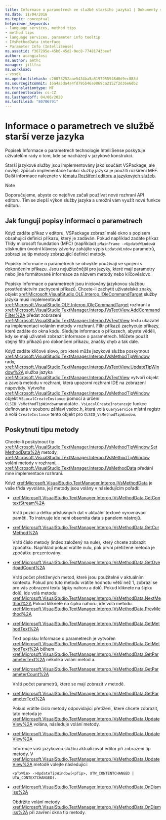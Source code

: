 ```yaml
---
title: Informace o parametrech ve službě staršího jazyka1 | Dokumenty společnosti Microsoft
ms.date: 11/04/2016
ms.topic: conceptual
helpviewer_keywords:
- language services, method tips
- method tips
- language services, parameter info tooltip
- IVsMethodData interface
- Parameter Info (IntelliSense)
ms.assetid: f367295e-45b6-45d2-9ec8-77481743beef
author: acangialosi
ms.author: anthc
manager: jillfra
ms.workload:
- vssdk
ms.openlocfilehash: c26073252aae5434ba5a8197955948d0d9ec883d
ms.sourcegitcommit: 16a4a5da4a4fd795b46a0869ca2152f2d36e6db2
ms.translationtype: MT
ms.contentlocale: cs-CZ
ms.lasthandoff: 04/06/2020
ms.locfileid: "80706791"
---
```

# <a name="parameter-info-in-a-legacy-language-service"></a>Informace o parametrech ve službě starší verze jazyka
Popisek Informace o parametrech technologie IntelliSense poskytuje uživatelům rady o tom, kde se nacházejí v jazykové konstrukci.

 Starší jazykové služby jsou implementovány jako součást VSPackage, ale novější způsob implementace funkcí služby jazyka je použití rozšíření MEF. Další informace naleznete v [tématu Rozšíření editoru a jazykových služeb](../../extensibility/extending-the-editor-and-language-services.md).

> [!NOTE]
> Doporučujeme, abyste co nejdříve začali používat nové rozhraní API editoru. Tím se zlepší výkon služby jazyka a umožní vám využít nové funkce editoru.

## <a name="how-parameter-info-tooltips-work"></a>Jak fungují popisy informací o parametrech
 Když zadáte příkaz v editoru, VSPackage zobrazí malé okno s popisem obsahující definici příkazu, který je zadáván. Pokud například zadáte příkaz Třídy microsoft foundation (MFC) (například) `pMainFrame ->UpdateWindow`a stisknutím úvodní klávesy závorky zahájíte výpis `UpdateWindow` parametrů, zobrazí se tip metody zobrazující definici metody.

 Popisky Informace o parametrech se obvykle používají ve spojení s dokončením příkazu. Jsou nejužitečnější pro jazyky, které mají parametry nebo jiné formátované informace za názvem metody nebo klíčovéslovo.

 Popisky Informace o parametrech jsou iniciovány jazykovou službou prostřednictvím zachycení příkazů. Chcete-li zachytit uživatelské znaky, objekt <xref:Microsoft.VisualStudio.OLE.Interop.IOleCommandTarget> služby jazyka musí implementovat <xref:Microsoft.VisualStudio.OLE.Interop.IOleCommandTarget> rozhraní a <xref:Microsoft.VisualStudio.TextManager.Interop.IVsTextView.AddCommandFilter%2A> předat zobrazení <xref:Microsoft.VisualStudio.TextManager.Interop.IVsTextView> textu ukazatel na implementaci voláním metody v rozhraní. Filtr příkazů zachycuje příkazy, které zadáte do okna kódu. Sledujte informace o příkazech, abyste věděli, kdy se mají uživateli zobrazit informace o parametrech. Můžete použít stejný filtr příkazů pro dokončení příkazu, značky chyb a tak dále.

 Když zadáte klíčové slovo, pro které může jazyková služba poskytnout <xref:Microsoft.VisualStudio.TextManager.Interop.IVsMethodTipWindow> rady, <xref:Microsoft.VisualStudio.TextManager.Interop.IVsTextView.UpdateTipWindow%2A> služba jazyka <xref:Microsoft.VisualStudio.TextManager.Interop.IVsTextView> vytvoří objekt a zavolá metodu v rozhraní, která upozorní rozhraní IDE na zobrazení nápovědy. Vytvořte <xref:Microsoft.VisualStudio.TextManager.Interop.IVsMethodTipWindow> objekt `VSLocalCreateInstance` pomocí a určení `CLSID_VsMethodTipWindow`mandatáře . `VsLocalCreateInstance`je funkce definovaná v souboru záhlaví vsdoc.h, která volá `QueryService` místní registr a volá `CreateInstance` tento objekt pro `CLSID_VsMethodTipWindow`.

## <a name="providing-a-method-tip"></a>Poskytnutí tipu metody
 Chcete-li poskytnout tip <xref:Microsoft.VisualStudio.TextManager.Interop.IVsMethodTipWindow.SetMethodData%2A> metody, <xref:Microsoft.VisualStudio.TextManager.Interop.IVsMethodTipWindow> volání metody v rozhraní, <xref:Microsoft.VisualStudio.TextManager.Interop.IVsMethodData> předání mne implementace rozhraní.

 Když <xref:Microsoft.VisualStudio.TextManager.Interop.IVsMethodData> je vaše třída vyvolána, její metody jsou volány v následujícím pořadí:

- <xref:Microsoft.VisualStudio.TextManager.Interop.IVsMethodData.GetContextStream%2A>

     Vrátí pozici a délku příslušných dat v aktuální textové vyrovnávací paměti. To instruuje ide není obsemita data s panelem nástrojů.

- <xref:Microsoft.VisualStudio.TextManager.Interop.IVsMethodData.GetCurMethod%2A>

     Vrátí číslo metody (index založený na nule), který chcete zobrazit zpočátku. Například pokud vrátíte nulu, pak první přetížené metoda je zpočátku prezentovány.

- <xref:Microsoft.VisualStudio.TextManager.Interop.IVsMethodData.GetOverloadCount%2A>

     Vrátí počet přetížených metod, které jsou použitelné v aktuálním kontextu. Pokud pro tuto metodu vrátíte hodnotu větší než 1, zobrazí se pro vás zobrazení textu šipky nahoru a dolů. Pokud kliknete na šipku dolů, ide volá metodu. <xref:Microsoft.VisualStudio.TextManager.Interop.IVsMethodData.NextMethod%2A> Pokud kliknete na šipku nahoru, ide volá metodu. <xref:Microsoft.VisualStudio.TextManager.Interop.IVsMethodData.PrevMethod%2A>

- <xref:Microsoft.VisualStudio.TextManager.Interop.IVsMethodData.GetMethodText%2A>

     Text popisku Informace o parametrech je vytvořen <xref:Microsoft.VisualStudio.TextManager.Interop.IVsMethodData.GetMethodText%2A> během <xref:Microsoft.VisualStudio.TextManager.Interop.IVsMethodData.GetParameterText%2A> několika volání metod a.

- <xref:Microsoft.VisualStudio.TextManager.Interop.IVsMethodData.GetParameterCount%2A>

     Vrátí počet parametrů, které se mají zobrazit v metodě.

- <xref:Microsoft.VisualStudio.TextManager.Interop.IVsMethodData.GetParameterText%2A>

     Pokud vrátíte číslo metody odpovídající přetížení, které chcete zobrazit, tato metoda je <xref:Microsoft.VisualStudio.TextManager.Interop.IVsMethodData.UpdateView%2A> volána, následuje volání metody.

- <xref:Microsoft.VisualStudio.TextManager.Interop.IVsMethodData.UpdateView%2A>

     Informuje vaši jazykovou službu aktualizovat editor při zobrazení tip metody. V <xref:Microsoft.VisualStudio.TextManager.Interop.IVsMethodData.UpdateView%2A> metodě volejte následující:

    ```
    <pTxWin> ->UpdateTipWindow(<pTip>, UTW_CONTENTCHANGED | UTW_CONTEXTCHANGED).
    ```

- <xref:Microsoft.VisualStudio.TextManager.Interop.IVsMethodData.OnDismiss%2A>

     Obdržíte volání metody <xref:Microsoft.VisualStudio.TextManager.Interop.IVsMethodData.OnDismiss%2A> při zavření okna tip metody.
